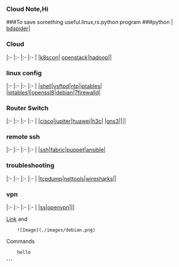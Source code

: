 
### Cloud Note,Hi

###To save something useful.linux,rs.python program 
###python
| [bdspider](bdspider.py)|
### Cloud 

|:-    |:-    |:-    |:-    |
|[k8scon](conjure-up.html)| [openstack](openstack.html)|[hadoop](hadoop.html)||
### linux config

|:-    |:-    |:-    |:-    |
|[shell](linux/shell.html)|[vsftpd](linux/yum.html)|[ntp](linux/ntp.html)|[iptables](linux/iptables.html)|
|[iptables1](linux/iptables1.html)|[openssl8](linux/opensslssh.html)|[debian](linux/debian1.html)|[7firewalld](linux/firewalld.html)|



### Router Switch

|:-    |:-    |:-    |:-    |
|[cisco](net/cisco1.html)|[jupiter](net/jupiter.html)|[huawei](net/huawei.html)|[h3c](net/h3c1.html)|
|[gns3](net/gns.html)||||

### remote ssh

|:-    |:-    |:-    |:-    |
|[ssh](ssh.html)|[fabric](fabric.html)|[puppet](puppet.html)|[ansible](ansible.html)|

### troubleshooting

|:-    |:-    |:-    |:-    |
|[tcpdump](linux/tcpdump.html)|[nettools](linux/nettools.html)|[wiresharks](linux/wiresharks.html)||


### vpn

|:-    |:-    |:-    |:-    |
|[ss](ss.html)|[openvpn](openvpn.html)|||


[Link](url) and 

```
    ![Image](./images/debian.png)
```

Commands

```
    hello
、、、
